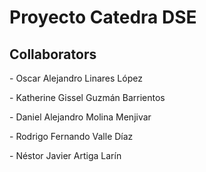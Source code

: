 <h1>Proyecto Catedra DSE</h1>

<h2>Collaborators</h2>

<p align="left"> - Oscar Alejandro Linares López</p>
<p align= "left"> - Katherine Gissel Guzmán Barrientos</p>
<p align= "left"> - Daniel Alejandro Molina Menjivar </p>
<p align= "left"> - Rodrigo Fernando Valle Díaz</p>
<p align= "left"> - Néstor Javier Artiga Larín</p>



